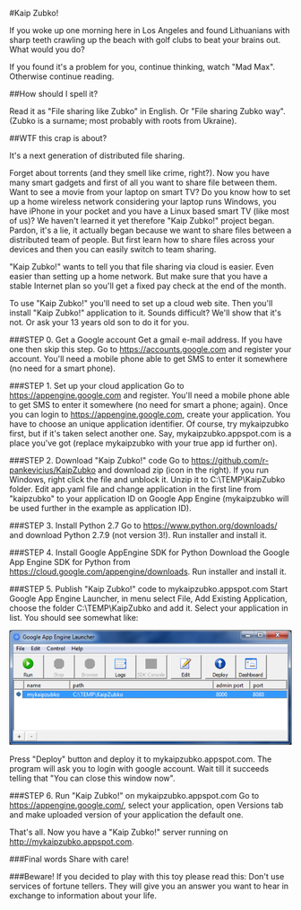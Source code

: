 #Kaip Zubko!

If you woke up one morning here in Los Angeles and found Lithuanians with sharp teeth crawling up the beach with golf clubs to beat your brains out. What would you do?

If you found it's a problem for you, continue thinking, watch "Mad Max". Otherwise continue reading.

##How should I spell it?

Read it as "File sharing like Zubko" in English. Or "File sharing Zubko way". (Zubko is a surname; most probably with roots from Ukraine).

##WTF this crap is about?

It's a next generation of distributed file sharing.

Forget about torrents (and they smell like crime, right?). Now you have many smart gadgets and first of all you want to share file between them. Want to see a movie from your laptop on smart TV? Do you know how to set up a home wireless network considering your laptop runs Windows, you have iPhone in your pocket and you have a Linux based smart TV (like most of us)? We haven't learned it yet therefore "Kaip Zubko!" project began. Pardon, it's a lie, it actually began because we want to share files between a distributed team of people. But first learn how to share files across your devices and then you can easily switch to team sharing.

"Kaip Zubko!" wants to tell you that file sharing via cloud is easier. Even easier than setting up a home network. But make sure that you have a stable Internet plan so you'll get a fixed pay check at the end of the month.

To use "Kaip Zubko!" you'll need to set up a cloud web site. Then you'll install "Kaip Zubko!" application to it. Sounds difficult? We'll show that it's not. Or ask your 13 years old son to do it for you.

###STEP 0. Get a Google account
Get a gmail e-mail address. If you have one then skip this step.
Go to https://accounts.google.com and register your account. You'll need a mobile phone able to get SMS to enter it somewhere (no need for a smart phone).

###STEP 1. Set up your cloud application
Go to https://appengine.google.com and register. You'll need a mobile phone able to get SMS to enter it somewhere (no need for smart a phone; again).
Once you can login to https://appengine.google.com, create your application. You have to choose an unique application identifier. Of course, try mykaipzubko first, but if it's taken select another one. Say, mykaipzubko.appspot.com is a place you've got (replace mykaipzubko with your true app id further on).

###STEP 2. Download "Kaip Zubko!" code
Go to https://github.com/r-pankevicius/KaipZubko and download zip (icon in the right). If you run Windows, right click the file and unblock it.
Unzip it to C:\TEMP\KaipZubko folder.
Edit app.yaml file and change application in the first line from "kaipzubko" to your application ID on Google App Engine (mykaipzubko will be used further in the example as application ID).

###STEP 3. Install Python 2.7
Go to https://www.python.org/downloads/ and download Python 2.7.9 (not version 3!). Run installer and install it.

###STEP 4. Install Google AppEngine SDK for Python
Download the Google App Engine SDK for Python from https://cloud.google.com/appengine/downloads. Run installer and install it.

###STEP 5. Publish "Kaip Zubko!" code to mykaipzubko.appspot.com
Start Google App Engine Launcher, in menu select File, Add Existing Application, choose the folder C:\TEMP\KaipZubko and add it. Select your application in list. You should see somewhat like:

![Nice UI, isn't it?](https://github.com/r-pankevicius/KaipZubko/blob/master/doc/img/gae-launcher.png "Nice UI, isn't it?")

Press "Deploy" button and deploy it to mykaipzubko.appspot.com. The program will ask you to login with google account. Wait till it succeeds telling that "You can close this window now".

###STEP 6. Run "Kaip Zubko!" on mykaipzubko.appspot.com
Go to https://appengine.google.com/, select your application, open Versions tab and make uploaded version of your application the default one.

That's all. Now you have a "Kaip Zubko!" server running on http://mykaipzubko.appspot.com.

###Final words
Share with care!

###Beware!
If you decided to play with this toy please read this: Don't use services of fortune tellers. They will give you an answer you want to hear in exchange to information about your life.
